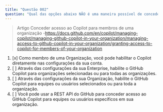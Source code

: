 ```yaml
---
title: "Questão 002"
question: "Qual das opções abaixo NÃO é uma maneira possível de conceder acesso ao Copilot para membros de uma organização?"
---
```


> Artigo Conceder acesso ao Copilot para membros de uma organização -https://docs.github.com/en/copilot/managing-copilot/managing-github-copilot-in-your-organization/managing-access-to-github-copilot-in-your-organization/granting-access-to-copilot-for-members-of-your-organization


1. [x] Como membro de uma Organização, você pode habilitar o Copilot diretamente nas configurações da sua conta.
1. [ ] Através das configurações da sua Enterprise, habilite o GitHub Copilot para organizações selecionadas ou para todas as organizações.
1. [ ] Através das configurações da sua Organização, habilite o GitHub Copilot para equipes ou usuários selecionados ou para toda a organização.
1. [ ] Você pode usar a REST API do GitHub para conceder acesso ao GitHub Copilot para equipes ou usuários específicos em sua organização.
